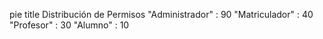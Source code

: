 pie
    title Distribución de Permisos
    "Administrador" : 90
    "Matriculador" : 40
    "Profesor" : 30
    "Alumno" : 10
